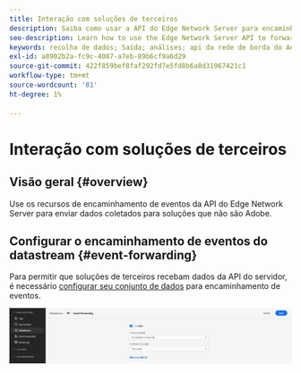 ```yaml
---
title: Interação com soluções de terceiros
description: Saiba como usar a API do Edge Network Server para encaminhar eventos para soluções que não sejam Adobe
seo-description: Learn how to use the Edge Network Server API to forward events to non-Adobe solutions
keywords: recolha de dados; Saída; análises; api da rede de borda do Adobe Experience Platform; encaminhamento de eventos
exl-id: a8902b2a-fc9c-4087-a7eb-89b6cf9a6d29
source-git-commit: 422f859bef8faf292fd7e5fd8b6a8d31967421c1
workflow-type: tm+mt
source-wordcount: '81'
ht-degree: 1%

---
```


# Interação com soluções de terceiros

## Visão geral {#overview}

Use os recursos de encaminhamento de eventos da API do Edge Network Server para enviar dados coletados para soluções que não são Adobe.

## Configurar o encaminhamento de eventos do datastream {#event-forwarding}

Para permitir que soluções de terceiros recebam dados da API do servidor, é necessário [configurar seu conjunto de dados](../edge/fundamentals/datastreams.md#event-forwarding-settings) para encaminhamento de eventos.

![Configuração de fluxo de dados do Adobe Analytics](assets/event-forwarding-datastream.png)
